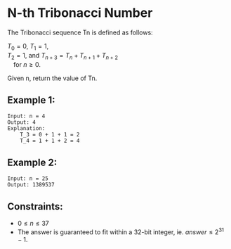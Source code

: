 # N-th Tribonacci Number

The Tribonacci sequence Tn is defined as follows: 

$T_0 = 0$, $T_1 = 1$,   
$T_2 = 1$, and $T_{n+3} = T_n + T_{n+1} + T_{n+2}$  
&emsp;for $n \ge 0$.

Given n, return the value of Tn.

 

## Example 1:

    Input: n = 4
    Output: 4
    Explanation:
        T_3 = 0 + 1 + 1 = 2
        T_4 = 1 + 1 + 2 = 4

## Example 2:

    Input: n = 25
    Output: 1389537
    
        
        
## Constraints:

* $0 \le n \le 37$
* The answer is guaranteed to fit within a 32-bit integer, ie. 
    $answer \le 2^31 - 1$.
